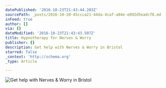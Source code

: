 ```yaml
---
datePublished: '2016-10-23T21:43:44.203Z'
sourcePath: _posts/2016-10-20-45ccca21-44da-4caf-a04e-e892d5eadcf8.md
inFeed: true
author: []
via: {}
dateModified: '2016-10-23T21:43:43.507Z'
title: Hypnotherapy for Nerves & Worry
publisher: {}
description: Get help with Nerves & Worry in Bristol
starred: false
_context: 'http://schema.org'
_type: Article

---
```

![Get help with Nerves & Worry in Bristol](https://the-grid-user-content.s3-us-west-2.amazonaws.com/0890f6f4-65e5-41f7-8020-e2698780239d.jpg)